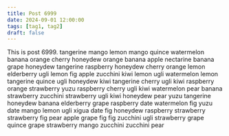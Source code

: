 ```yaml
---
title: Post 6999
date: 2024-09-01 12:00:00
tags: [tag1, tag2]
draft: false
---
```

This is post 6999.
tangerine
mango
lemon
mango
quince
watermelon
banana
orange
cherry
honeydew
orange
banana
apple
nectarine
banana
grape
honeydew
tangerine
raspberry
honeydew
cherry
orange
lemon
elderberry
ugli
lemon
fig
apple
zucchini
kiwi
lemon
ugli
watermelon
lemon
tangerine
quince
ugli
honeydew
kiwi
tangerine
cherry
ugli
kiwi
raspberry
orange
strawberry
yuzu
raspberry
cherry
ugli
kiwi
watermelon
pear
banana
strawberry
zucchini
strawberry
ugli
kiwi
honeydew
pear
yuzu
tangerine
honeydew
banana
elderberry
grape
raspberry
date
watermelon
fig
yuzu
date
mango
lemon
ugli
xigua
date
fig
honeydew
raspberry
strawberry
strawberry
fig
pear
apple
grape
fig
fig
zucchini
ugli
strawberry
grape
quince
grape
strawberry
mango
zucchini
zucchini
pear
